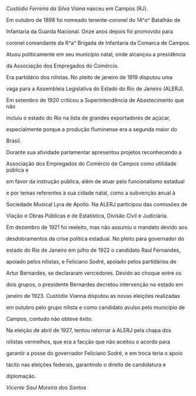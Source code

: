 

*Custódio Ferreira da Silva Viana* nasceu em Campos (RJ).



Em outubro de 1898 foi nomeado tenente-coronel do 14^o^ Batalhão de

Infantaria da Guarda Nacional. Onze anos depois foi promovido para

coronel comandante da 6^a^ Brigada de Infantaria da Comarca de Campos.



Atuou politicamente em seu município natal, onde alcançou a presidência

da Associação dos Empregados do Comércio.



Era partidário dos nilistas. No pleito de janeiro de 1919 disputou uma

vaga para a Assembleia Legislativa do Estado do Rio de Janeiro (ALERJ).



Em setembro de 1920 criticou a Superintendência de Abastecimento que não

incluiu o estado do Rio na lista de grandes exportadores de açúcar,

especialmente porque a produção fluminense era a segunda maior do

Brasil.



Durante sua atividade parlamentar apresentou projetos reconhecendo a

Associação dos Empregados do Comércio de Campos como utilidade pública e

em favor da instrução pública, além de atuar pelo funcionalismo estadual

e por temas referentes à sua cidade natal, como a subvenção anual à

Sociedade Musical Lyra de Apollo. Na ALERJ participou das comissões de

Viação e Obras Públicas e de Estatística, Divisão Civil e Judiciária.



Em dezembro de 1921 foi reeleito, mas não assumiu o mandato devido aos

desdobramentos da crise política estadual. No pleito para governador do

estado do Rio de Janeiro em julho de 1922 o candidato Raul Fernandes,

apoiado pelos nilistas, e Feliciano Sodré, apoiado pelos partidários de

Artur Bernardes, se declararam vencedores. Devido ao choque entre os

dois grupos, o presidente Bernardes decretou intervenção no estado em

janeiro de 1923. Custódio Vianna disputou as novas eleições realizadas

em outubro pelo grupo nilista e como candidato avulso pelo município de

Campos, contudo não obteve êxito.



Na eleição de abril de 1927, tentou retornar à ALERJ pela chapa dos

nilistas vermelhos, que era a facção que não aceitou o acordo para

garantir a posse do governador Feliciano Sodré, e em troca teria o apoio

tácito nas eleições federais, garantindo o direito de candidatura e

diplomação.



*Vicente Saul Moreira dos Santos*




